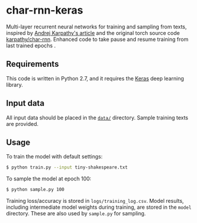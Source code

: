 # char-rnn-keras

Multi-layer recurrent neural networks for training and sampling from texts, inspired by [Andrej Karpathy's article](http://karpathy.github.io/2015/05/21/rnn-effectiveness) and the original torch source code [karpathy/char-rnn](https://github.com/karpathy/char-rnn).
Enhanced code to take pause and resume training from last trained epochs .

## Requirements

This code is written in Python 2.7, and it requires the [Keras](https://keras.io) deep learning library.

## Input data

All input data should be placed in the [`data/`](./data) directory. Sample training texts are provided.

## Usage

To train the model with default settings:
```bash
$ python train.py --input tiny-shakespeare.txt
```

To sample the model at epoch 100:
```bash
$ python sample.py 100
```

Training loss/accuracy is stored in `logs/training_log.csv`. Model results, including intermediate model weights during training, are stored in the `model` directory. These are also used by `sample.py` for sampling.
